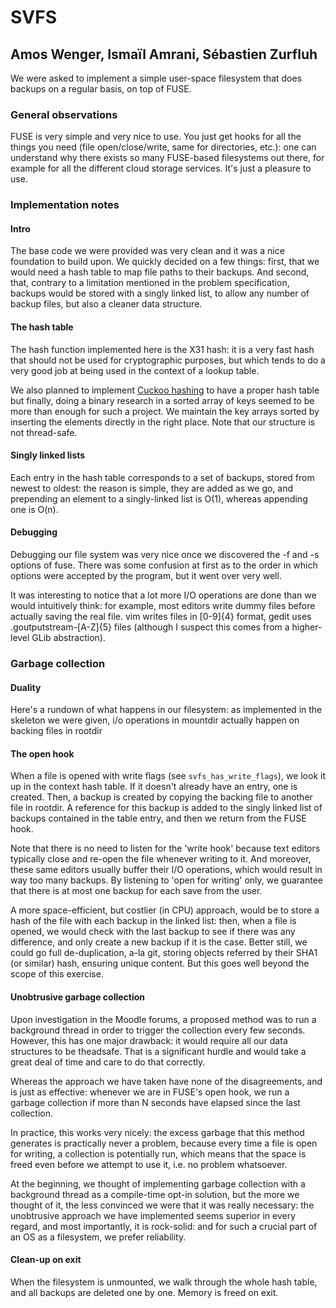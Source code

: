 ﻿
# SVFS

## Amos Wenger, Ismaïl Amrani, Sébastien Zurfluh

We were asked to implement a simple user-space filesystem
that does backups on a regular basis, on top of FUSE.

### General observations

FUSE is very simple and very nice to use. You just get hooks
for all the things you need (file open/close/write, same for
directories, etc.): one can understand why there exists so
many FUSE-based filesystems out there, for example for all
the different cloud storage services. It's just a pleasure
to use.

### Implementation notes

#### Intro

The base code we were provided was very clean and it was a
nice foundation to build upon. We quickly decided on a few
things: first, that we would need a hash table to map file paths
to their backups. And second, that, contrary to a limitation
mentioned in the problem specification, backups would be stored
with a singly linked list, to allow any number of backup files,
but also a cleaner data structure.

#### The hash table

The hash function implemented here is the X31 hash: it is a
very fast hash that should not be used for cryptographic
purposes, but which tends to do a very good job at being used
in the context of a lookup table.

We also planned to implement [Cuckoo hashing][cuckoo] to have
a proper hash table but finally, doing a binary research in a
sorted array of keys seemed to be more than enough for such a
project. We maintain the key arrays sorted by inserting the
elements directly in the right place. Note that our structure
is not thread-safe.

[cuckoo]: https://en.wikipedia.org/wiki/Cuckoo_hashing

#### Singly linked lists

Each entry in the hash table corresponds to a set of backups,
stored from newest to oldest: the reason is simple, they are
added as we go, and prepending an element to a singly-linked
list is O(1), whereas appending one is O(n).

#### Debugging

Debugging our file system was very nice once we discovered the
-f and -s options of fuse. There was some confusion at first
as to the order in which options were accepted by the program,
but it went over very well.

It was interesting to notice that a lot more I/O operations
are done than we would intuitively think: for example, most
editors write dummy files before actually saving the real file.
vim writes files in [0-9]{4} format, gedit uses .goutputstream-[A-Z]{5}
files (although I suspect this comes from a higher-level
GLib abstraction).

### Garbage collection

#### Duality

Here's a rundown of what happens in our filesystem: as implemented
in the skeleton we were given, i/o operations in mountdir actually
happen on backing files in rootdir

#### The open hook

When a file is opened with write flags (see `svfs_has_write_flags`),
we look it up in the context hash table. If it doesn't already have
an entry, one is created. Then, a backup is created by copying the
backing file to another file in rootdir. A reference for this backup
is added to the singly linked list of backups contained in the table
entry, and then we return from the FUSE hook.

Note that there is no need to listen for the 'write hook' because
text editors typically close and re-open the file whenever writing
to it. And moreover, these same editors usually buffer their I/O
operations, which would result in way too many backups. By listening
to 'open for writing' only, we guarantee that there is at most one
backup for each save from the user.

A more space-efficient, but costlier (in CPU) approach, would be to
store a hash of the file with each backup in the linked list: then,
when a file is opened, we would check with the last backup to see
if there was any difference, and only create a new backup if it is
the case. Better still, we could go full de-duplication, a-la git,
storing objects referred by their SHA1 (or similar) hash, ensuring
unique content. But this goes well beyond the scope of this exercise.

#### Unobtrusive garbage collection

Upon investigation in the Moodle forums, a proposed method was to
run a background thread in order to trigger the collection every few
seconds. However, this has one major drawback: it would require all
our data structures to be theadsafe. That is a significant hurdle and
would take a great deal of time and care to do that correctly.

Whereas the approach we have taken have none of the disagreements,
and is just as effective: whenever we are in FUSE's open hook, we
run a garbage collection if more than N seconds have elapsed since
the last collection.

In practice, this works very nicely: the excess garbage that this
method generates is practically never a problem, because every time
a file is open for writing, a collection is potentially run, which
means that the space is freed even before we attempt to use it, i.e.
no problem whatsoever.

At the beginning, we thought of implementing garbage collection
with a background thread as a compile-time opt-in solution, but
the more we thought of it, the less convinced we were that it was
really necessary: the unobtrusive approach we have implemented
seems superior in every regard, and most importantly, it is rock-solid:
and for such a crucial part of an OS as a filesystem, we prefer
reliability.

#### Clean-up on exit

When the filesystem is unmounted, we walk through the whole hash
table, and all backups are deleted one by one. Memory is freed on exit.

